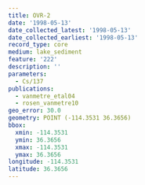 ```yaml
---
title: OVR-2
date: '1998-05-13'
date_collected_latest: '1998-05-13'
date_collected_earliest: '1998-05-13'
record_type: core
medium: lake_sediment
feature: '222'
description: ''
parameters:
  - Cs/137
publications:
  - vanmetre_etal04
  - rosen_vanmetre10
geo_error: 30.0
geometry: POINT (-114.3531 36.3656)
bbox:
  xmin: -114.3531
  ymin: 36.3656
  xmax: -114.3531
  ymax: 36.3656
longitude: -114.3531
latitude: 36.3656
---
```

